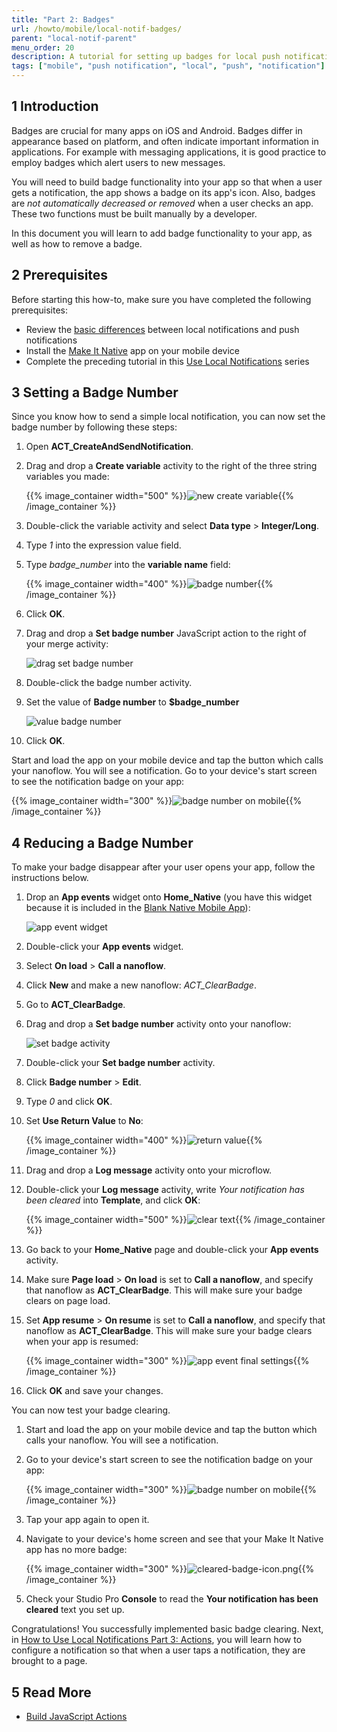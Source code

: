 ```yaml
---
title: "Part 2: Badges"
url: /howto/mobile/local-notif-badges/
parent: "local-notif-parent"
menu_order: 20
description: A tutorial for setting up badges for local push notifications.
tags: ["mobile", "push notification", "local", "push", "notification"]
---
```


## 1 Introduction

Badges are crucial for many apps on iOS and Android. Badges differ in appearance based on platform, and often indicate important information in applications. For example with messaging applications, it is good practice to employ badges which alert users to new messages.

You will need to build badge functionality into your app so that when a user gets a notification, the app shows a badge on its app's icon. Also, badges are *not automatically decreased or removed* when a user checks an app. These two functions must be built manually by a developer. 

In this document you will learn to add badge functionality to your app, as well as how to remove a badge.

## 2 Prerequisites 

Before starting this how-to, make sure you have completed the following prerequisites:

* Review the [basic differences](https://developer.apple.com/library/archive/documentation/NetworkingInternet/Conceptual/RemoteNotificationsPG/) between local notifications and push notifications
* Install the [Make It Native](/refguide/getting-the-make-it-native-app/) app on your mobile device
* Complete the preceding tutorial in this [Use Local Notifications](/howto/mobile/local-notif-parent/) series

## 3 Setting a Badge Number

Since you know how to send a simple local notification, you can now set the badge number by following these steps:

1. Open **ACT_CreateAndSendNotification**.
2.  Drag and drop a **Create variable** activity to the right of the three string variables you made:

	{{% image_container width="500" %}}![new create variable](/attachments/howto/mobile/native-mobile/implementation/notifications/local-notif-parent/local-notif-badges/new-variable-badge.png){{% /image_container %}}

3. Double-click the variable activity and select **Data type** > **Integer/Long**.
4. Type *1* into the expression value field. 
5.  Type *badge_number* into the **variable name** field:

	{{% image_container width="400" %}}![badge number](/attachments/howto/mobile/native-mobile/implementation/notifications/local-notif-parent/local-notif-badges/badge-1.png){{% /image_container %}}

6. Click **OK**.
7.  Drag and drop a **Set badge number** JavaScript action to the right of your merge activity:

	![drag set badge number](/attachments/howto/mobile/native-mobile/implementation/notifications/local-notif-parent/local-notif-badges/set-badge-act.png)

8. Double-click the badge number activity.
9.  Set the value of **Badge number** to **$badge_number**

	![value badge number](/attachments/howto/mobile/native-mobile/implementation/notifications/local-notif-parent/local-notif-badges/badge-input.png)

10. Click **OK**.

Start and load the app on your mobile device and tap the button which calls your nanoflow. You will see a notification. Go to your device's start screen to see the notification badge on your app:

{{% image_container width="300" %}}![badge number on mobile](/attachments/howto/mobile/native-mobile/implementation/notifications/local-notif-parent/local-notif-badges/badge-mobile.png){{% /image_container %}}

## 4 Reducing a Badge Number

To make your badge disappear after your user opens your app, follow the instructions below.

1. Drop an **App events** widget onto **Home_Native** (you have this widget because it is included in the [Blank Native Mobile App](https://marketplace.mendix.com/link/component/109511/)):

	![app event widget](/attachments/howto/mobile/native-mobile/implementation/notifications/local-notif-parent/local-notif-badges/app-events.png)

2. Double-click your **App events** widget.
3. Select **On load** > **Call a nanoflow**.
4. Click **New** and make a new nanoflow: *ACT_ClearBadge*.
5. Go to **ACT_ClearBadge**.
6. Drag and drop a **Set badge number** activity onto your nanoflow:

	![set badge activity](/attachments/howto/mobile/native-mobile/implementation/notifications/local-notif-parent/local-notif-badges/clear-set-badge.png)

7. Double-click your **Set badge number** activity.
8. Click **Badge number** > **Edit**.
9. Type *0* and click **OK**.
10. Set **Use Return Value** to **No**:

	{{% image_container width="400" %}}![return value](/attachments/howto/mobile/native-mobile/implementation/notifications/local-notif-parent/local-notif-badges/clear-badge-settings.png){{% /image_container %}}

11. Drag and drop a **Log message** activity onto your microflow.
12. Double-click your **Log message** activity, write *Your notification has been cleared* into **Template**, and click **OK**:

	{{% image_container width="500" %}}![clear text](/attachments/howto/mobile/native-mobile/implementation/notifications/local-notif-parent/local-notif-badges/clear-text-log.png){{% /image_container %}}

13. Go back to your **Home_Native** page and double-click your **App events** activity.
14. Make sure **Page load** > **On load** is set to **Call a nanoflow**, and specify that nanoflow as **ACT_ClearBadge**. This will make sure your badge clears on page load.
15. Set **App resume** > **On resume** is set to **Call a nanoflow**, and specify that nanoflow as **ACT_ClearBadge**. This will make sure your badge clears when your app is resumed:

	{{% image_container width="300" %}}![app event final settings](/attachments/howto/mobile/native-mobile/implementation/notifications/local-notif-parent/local-notif-badges/app-event-final-settings.png){{% /image_container %}}

16. Click **OK** and save your changes.

You can now test your badge clearing.

1. Start and load the app on your mobile device and tap the button which calls your nanoflow. You will see a notification. 
2. Go to your device's start screen to see the notification badge on your app:

	{{% image_container width="300" %}}![badge number on mobile](/attachments/howto/mobile/native-mobile/implementation/notifications/local-notif-parent/local-notif-badges/badge-mobile.png){{% /image_container %}}

3. Tap your app again to open it.
4. Navigate to your device's home screen and see that your Make It Native app has no more badge:

	{{% image_container width="300" %}}![cleared-badge-icon.png](/attachments/howto/mobile/native-mobile/implementation/notifications/local-notif-parent/local-notif-badges/cleared-badge-icon.png){{% /image_container %}}

5. Check your Studio Pro **Console** to read the **Your notification has been cleared** text you set up.

Congratulations! You successfully implemented basic badge clearing. Next, in [How to Use Local Notifications Part 3: Actions](/howto/mobile/local-notif-action/), you will learn how to configure a notification so that when a user taps a notification, they are brought to a page.

## 5 Read More

* [Build JavaScript Actions](/howto/extensibility/build-javascript-actions/)
